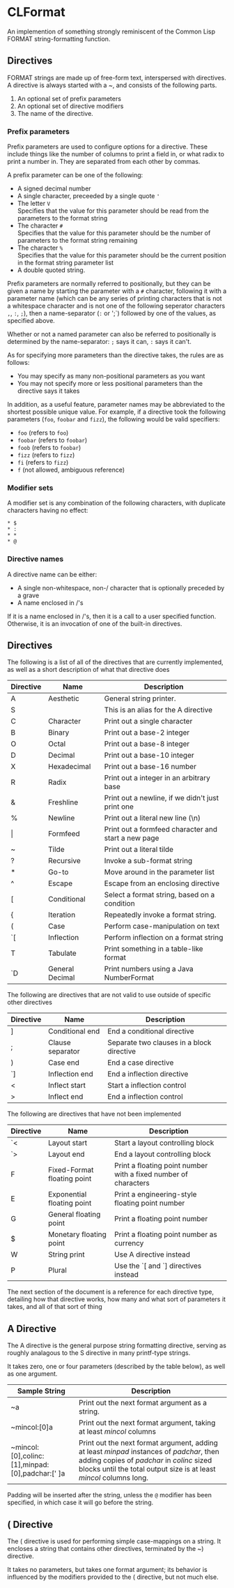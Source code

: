 CLFormat
========

An implemention of something strongly reminiscent of the Common Lisp FORMAT
string-formatting function.

Directives
----------

FORMAT strings are made up of free-form text, interspersed with directives. A
directive is always started with a ~, and consists of the following parts.
1. An optional set of prefix parameters
2. An optional set of directive modifiers
3. The name of the directive.

### Prefix parameters
Prefix parameters are used to configure options for a directive. These include
things like the number of columns to print a field in, or what radix to print a
number in. They are separated from each other by commas.

A prefix parameter can be one of the following:
* A signed decimal number
* A single character, preceeded by a single quote `'`
* The letter `V`\
    Specifies that the value for this parameter should be read from the
	parameters to the format string
* The character `#`\
    Specifies that the value for this parameter should be the number of
	parameters to the format string remaining
* The character `%`\
    Specifies that the value for this parameter should be the current position
	in the format string parameter list
* A double quoted string.

Prefix parameters are normally referred to positionally, but they can be given a
name by starting the parameter with a `#` character, following it with a
parameter name (which can be any series of printing characters that is not a
whitespace character and is not one of the following seperator characters `,`,
`:`, `;`), then a name-separator (`:` or ';`) followed by one of the values, as
specified above.

Whether or not a named parameter can also be referred to positionally is
determined by the name-separator: `;` says it can, `:` says it can't.

As for specifying more parameters than the directive takes, the rules are as
follows:
* You may specify as many non-positional parameters as you want
* You may not specify more or less positional parameters than the directive says
  it takes

In addition, as a useful feature, parameter names may be abbreviated to the
shortest possible unique value. For example, if a directive took the following
parameters (`foo`, `foobar` and `fizz`), the following would be valid specifiers:
* `foo` (refers to `foo`)
* `foobar` (refers to `foobar`)
* `foob` (refers to `foobar`)
* `fizz` (refers to `fizz`)
* `fi` (refers to `fizz`)
* `f` (not allowed, ambiguous reference)
### Modifier sets
A modifier set is any combination of the following characters, with duplicate
characters having no effect: 
```
* $
* :
* *
* @
```

### Directive names
A directive name can be either:
* A single non-whitespace, non-/ character that is optionally preceded by a
  grave
* A name enclosed in /'s

If it is a name enclosed in /'s, then it is a call to a user specified function.
Otherwise, it is an invocation of one of the built-in directives.

## Directives
The following is a list of all of the directives that are currently
implemented, as well as a short description of what that directive does

| Directive | Name | Description|
|-----------|------|------------|
| A   | Aesthetic   | General string printer. |
| S   |             | This is an alias for the A directive |
| C   | Character   | Print out a single character |
| B   | Binary      | Print out a base-2 integer |
| O   | Octal       | Print out a base-8 integer |
| D   | Decimal     | Print out a base-10 integer |
| X   | Hexadecimal | Print out a base-16 number |
| R   | Radix       | Print out a integer in an arbitrary base |
| &   | Freshline   | Print out a newline, if we didn't just print one |
| %   | Newline     | Print out a literal new line (\n) |
| \|  | Formfeed    | Print out a formfeed character and start a new page |
| ~   | Tilde       | Print out a literal tilde |
| ?   | Recursive   | Invoke a sub-format string |
| *   | Go-to       | Move around in the parameter list |
| ^   | Escape      | Escape from an enclosing directive |
| [   | Conditional | Select a format string, based on a condition |
| {   | Iteration   | Repeatedly invoke a format string. |
| (   | Case        | Perform case-manipulation on text |
| \`[ | Inflection  | Perform inflection on a format string |
| T   | Tabulate    | Print something in a table-like format |
| \`D | General Decimal | Print numbers using a Java NumberFormat |

The following are directives that are not valid to use outside of specific other
directives

| Directive | Name | Description|
|-----------|------|------------|
| ]   | Conditional end | End a conditional directive
| ;   | Clause separator | Separate two clauses in a block directive
| )   | Case end | End a case directive
| \`] | Inflection end | End a inflection directive
| <   | Inflect start | Start a inflection control |
| >   | Inflect end | End a inflection control |

The following are directives that have not been implemented

| Directive | Name | Description|
|-----------|------|------------|
| \`< | Layout start | Start a layout controlling block |
| \`> | Layout end | End a layout controlling block |
| F   | Fixed-Format floating point | Print a floating point number with a fixed number of characters|
| E   | Exponential floating point | Print a engineering-style floating point number |
| G   | General floating point | Print a floating point number |
| $   | Monetary floating point | Print a floating point number as currency |
| W   | String print | Use A directive instead 
| P   | Plural | Use the \`[ and \`] directives instead

The next section of the document is a reference for each directive type,
detailing how that directive works, how many and what sort of parameters it
takes, and all of that sort of thing

## A Directive
The A directive is the general purpose string formatting directive, serving as
roughly analagous to the S directive in many printf-type strings.

It takes zero, one or four parameters (described by the table below), as well as one argument.

| Sample String | Description |
|---------------|-------------|
| ~a | Print out the next format argument as a string. |
| ~mincol:[0]a | Print out the next format argument, taking at least *mincol* columns | 
| ~mincol:[0],colinc:[1],minpad:[0],padchar:[' ]a | Print out the next format argument, adding at least *minpad* instances of *padchar*, then adding copies of *padchar* in *colinc* sized blocks until the total output size is at least *mincol* columns long. |

Padding will be inserted after the string, unless the `@` modifier has
been specified, in which case it will go before the string.

## ( Directive
The ( directive is used for performing simple case-mappings on a string. It
encloses a string that contains other directives, terminated by the ~)
directive.

It takes no parameters, but takes one format argument; its behavior is
influenced by the modifiers provided to the ( directive, but not much else.
